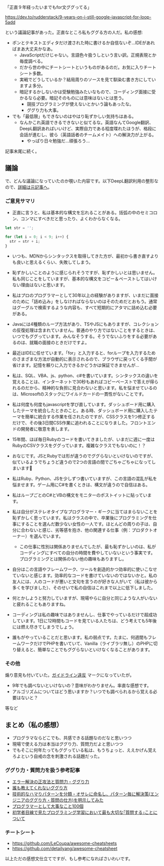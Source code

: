「正直９年経ったいまでもfor文ググってる」

https://dev.to/rudderstack/9-years-on-i-still-google-javascript-for-loop-5add

という議論記事があった。正直なところ私もググる方の人だ。私の感想:

- ポンとテキストエディタだけ渡された時に書けるか自信ないぞ...IDEがあればまあ大丈夫かなあ。
    - JavaScriptだけじゃない。言語色々扱うしという言い訳。正規表現とか毎度調べる。
    - だから世の中にチートシートというものがあるのだ。お気に入りチートシート多数。
    - 実戦でどうしているか？結局周りのソースを見て馴染む書き方にしていますよ多分。
    - 暗記するかしないかは受験勉強みたいなもので、コーディング面接に受かるなら必要。暗記そのものには意味はないとは思う。
        - 競技プログラミングが使えないとかいう論もあったな。
        - ググり力も大事。
- でも「最低限」もできないのはやはり恥ずかしい気持ちはある。
    - なんかこれ英語できるできないと似てるな。英語なんてGoogle翻訳、DeepL翻訳あればいいけど、実際自力である程度喋れたほうが、格段に会話が進むし、彼ら（英語話者のチームメイト）への解決力が上がる。
        - やっぱり日々勉強だ...頑張ろう...

記事末尾に続く。


## 議論

で、どんな議論になっていたのか覗いた内容です。以下DeepL翻訳利用の整形なので、[詳細は元記事へ](https://dev.to/rudderstack/9-years-on-i-still-google-javascript-for-loop-5add)。

### ご意見サマリ

- 正直に言うと、私は基本的な構文を忘れることがある。括弧の中のセミコロン、コンマにすべきだと思ったり、よくわからなくなる。


```js
let str = '';

for (let i = 0; i < 9; i++) {
  str = str + i;
}
```

- いつも、MDNからシンタックスを取得してきた方が、最初から書き直すよりも良いと思えるくらい、失敗してしまう。

- 恥ずかしいことのように感じられそうですが、恥ずかしいとは思いません。私も同じことをしていますが、基本的な構文をコピー＆ペーストしてはいけない理由はないと思います。

- 私はプロのプログラマーとして30年以上の経験がありますが、いまだに面接のために「詰め込み」をしなければならないのはそのためだとおもう。通常はグーグルで検索するような内容も、すべて短期的にアタマに詰め込む必要がある。

- Javaには4種類のループ方法があり、TSやJSにもありますが、コレクションの反復処理は含まれていません。普通のやり方ではないことをするときは、いつでもググっています。みんなそうする。そうでないふりをする必要があるのは、就職の面接のときだけですよ。

- 最近はIDEに任せています。「for」と入力すると、forループを入力するためのさまざまな方法が自動的に表示されるので、ブラウザに戻ってくる手間が省けます。記憶を頼りに入力できるかどうかは保証できませんが...

- 私は、SQL、VBA、js、python、c#を書いています。シンタックスの違いを覚えることは、インターネットで30秒もあればコピーペーストで答えが得られるのだから、精神的な負担に見合わないと思います。私を悩ませているのは、Microsoftのスタックにワイルドカードの一貫性がないことです。
 
- 私は何度も何度もjavascriptを学び直しています。ダッシュボード用に購入したテーマを統合したときのこと。ある時、ダッシュボード用に購入したテーマを簡単に統合する作業を任されたのですが、CSSクラスを1つ修正するだけで、その後3日間CSS作業に追われることになりました。フロントエンドの開発者に敬意を表します。

- 15年間、ほぼ毎日Rubyのコードを書いてきましたが、いまだに週に一度はRubyのCSVクラスをググっています。複雑なクラスでもないのに！？

- おなじです。JSとRubyでは形が違うのでググらないといけないのですが、似ているようでちょうど違うので2つの言語の間でごちゃごちゃになってしまいます🤦

- 私はRuby、Python、JSを少しずつ書いていますが、この言語の混乱が私を悩ませます。ゲーム用にC#を書くときは、構文が違うので自信はある。

- 私はループごとのC#とVBの構文をモニターのポストイットに貼っています。

- 私は自分がステレオタイプなプログラマー・ギークに当てはまらないことを恥ずかしく思っています。私はクラスの中で、卒業後にプログラミングを仕事にすることを選んだ数少ない女性の一人です。ほとんどの周りの子は、自分に合わないと感じ、劣等感を抱き、他の関連する仕事（例：プロダクトオーナー）を選んでいます。
    - この仕事に性別は関係ありませんでしたが、最も恥ずかしいのは、私がコーディングにすべての自分の時間を費やしていないという事実です。プログラミングとは関係のない他の趣味もありますし。

- 自分はこの言語やフレームワーク、ツールを創造的かつ効率的に使いこなせていないと感じます。効率的なコードを書けていないのではないかと。私の友人には、人のコードが悪いと文句を言うのが好きな人がいて（私は彼から多くを学びました）、そのせいで私の自信はこれまで以上に低下しました。

- 何とかしようと努力していますが、現場やらに自分と同じような人がいないと疲れることもありますね。

- コーディングは私の趣味ではありませんし、仕事でやっているだけで超成功しています。1日に12時間もコードを見ている人たちは、どう考えても5年後には燃え尽きてしまうでしょう。

- 誰もがやっていることだと思います。私の弱点です。たまに、何週間もフレームワークだけでPHPを書いていて、Vanilla（ライブラリ無し）のPHPに切り替えると、簡単なことでもググらないといけなくなることがあります。


### その他
煽り意見も付いていた。[ガイドライン違反](https://dev.to/code-of-conduct) マークになっていたが。

- 9年でも調べないといけないの？意味がわかりません。率直な感想です。
- アルゴリズムについてはどう思いますか？いつでも調べられるから覚える必要はないと？

等など
 
## まとめ（私の感想）

- プログラマならどこでも、共感できる話題なのだなと思いつつ
- 現場で使える力は本当はググり力、質問力だよと思いつつ
- でもそこに何年たってもググっている私は、もうちょっと、ええかげん覚えろよという自戒の念を刺激される話題だった。

### ググり力・質問力を扱う参考記事

- [エラー解決の正攻法と質問力・ググり力](https://qiita.com/yogoken/items/84dc3bbeeaba0c273d2c)
- [誰も教えてくれないググり方](https://qiita.com/hcl/items/da9367d76ff103fcb181)
- [技術的なハマりパターンを分類・オサレに命名し、パターン毎に解決策(エンジニアのググり方・質問の仕方)を明示してみた](https://qiita.com/y_tom/items/1b54d4e1a9a5f3fab402)
- [プログラマーとして大事なこと100個](https://qiita.com/error_search/items/8a6fa0cadcf733d0d8d4#33-%E3%82%A8%E3%83%A9%E3%83%BC%E3%82%92%E3%82%B0%E3%82%B0%E3%82%8B)
- [初学者目線で見たプログラミング学習において最も大切な｢質問する｣ことについて](https://qiita.com/tera_at/items/cb9f63b04f759ca10e54)

### チートシート
- https://github.com/LeCoupa/awesome-cheatsheets
- https://github.com/detailyang/awesome-cheatsheet

以上ただの感想文仕立てですが、もし参考になればさいわいです。
